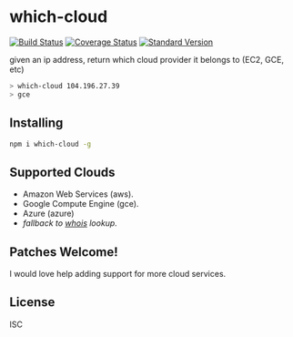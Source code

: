 # which-cloud

[![Build Status](https://travis-ci.org/bcoe/which-cloud.svg)](https://travis-ci.org/bcoe/which-cloud)
[![Coverage Status](https://coveralls.io/repos/github/bcoe/which-cloud/badge.svg?branch=master)](https://coveralls.io/github/bcoe/which-cloud?branch=master)
[![Standard Version](https://img.shields.io/badge/release-standard%20version-brightgreen.svg)](https://github.com/conventional-changelog/standard-version)

given an ip address, return which cloud provider it belongs to (EC2, GCE, etc)

```sh
> which-cloud 104.196.27.39
> gce
```

## Installing

```sh
npm i which-cloud -g
```

## Supported Clouds

* Amazon Web Services (aws).
* Google Compute Engine (gce).
* Azure (azure)
* _fallback to [whois](https://www.npmjs.com/package/whois) lookup._

## Patches Welcome!

I would love help adding support for more cloud services.

## License

ISC
